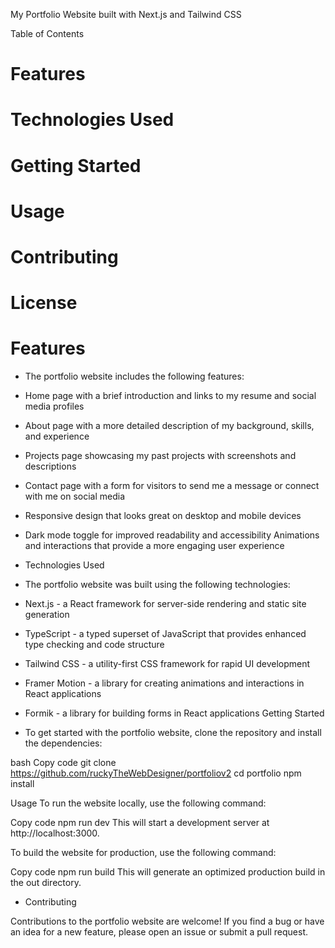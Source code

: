 My Portfolio Website built with Next.js and Tailwind CSS



Table of Contents

# Features
# Technologies Used
# Getting Started
# Usage
# Contributing
# License
# Features



* The portfolio website includes the following features:
 

- Home page with a brief introduction and links to my resume and social media profiles

- About page with a more detailed description of my background, skills, and experience

- Projects page showcasing my past projects with screenshots and descriptions

- Contact page with a form for visitors to send me a message or connect with me on social media

- Responsive design that looks great on desktop and mobile devices

- Dark mode toggle for improved readability and accessibility
Animations and interactions that provide a more engaging user experience




* Technologies Used

- The portfolio website was built using the following technologies:

- Next.js - a React framework for server-side rendering and static site generation

- TypeScript - a typed superset of JavaScript that provides enhanced type checking and code structure

- Tailwind CSS - a utility-first CSS framework for rapid UI development

- Framer Motion - a library for creating animations and interactions in React applications

- Formik - a library for building forms in React applications
Getting Started




* To get started with the portfolio website, clone the repository and install the dependencies:


bash
Copy code
git clone https://github.com/ruckyTheWebDesigner/portfoliov2
cd portfolio
npm install



Usage
To run the website locally, use the following command:

Copy code
npm run dev
This will start a development server at http://localhost:3000.



To build the website for production, use the following command:

Copy code
npm run build
This will generate an optimized production build in the out directory.




* Contributing

Contributions to the portfolio website are welcome! If you find a bug or have an idea for a new feature, please open an issue or submit a pull request.